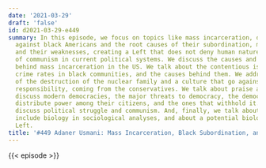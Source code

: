 ```yaml
---
date: '2021-03-29'
draft: 'false'
id: d2021-03-29-e449
summary: In this episode, we focus on topics like mass incarceration, discrimination
  against black Americans and the root causes of their subordination, modern democracies
  and their weaknesses, creating a Left that does not deny human nature, and the viability
  of communism in current political systems. We discuss the causes and motivations
  behind mass incarceration in the US. We talk about the contentious issue of high
  crime rates in black communities, and the causes behind them. We address the narrative
  of the destruction of the nuclear family and a culture that go against personal
  responsibility, coming from the conservatives. We talk about praise and blame. We
  discuss modern democracies, the major threats to democracy, the democracies that
  distribute power among their citizens, and the ones that withhold it. And we also
  discuss political struggle and communism. And, finally, we talk about the need to
  include biology in sociological analyses, and about a potential biologically-informed
  Left.
title: '#449 Adaner Usmani: Mass Incarceration, Black Subordination, and Modern Democracies'
---
```

{{< episode >}}
